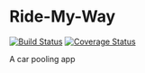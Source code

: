 # Ride-My-Way

[![Build Status](https://travis-ci.org/emmaadesile/Ride-My-Way.svg?branch=develop)](https://travis-ci.org/emmaadesile/Ride-My-Way) [![Coverage Status](https://coveralls.io/repos/github/emmaadesile/Ride-My-Way/badge.svg?branch=develop)](https://coveralls.io/github/emmaadesile/Ride-My-Way?branch=develop)

A car pooling app
